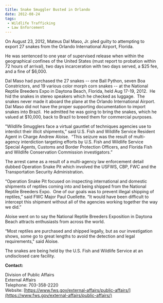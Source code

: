 ```yaml
---
title: Snake Smuggler Busted in Orlando
date: 2012-08-24
tags:
 - Wildlife Trafficking
 - Law Enforcement
---
```


On August 23, 2012, Mateus Dal Maso, Jr. pled guilty to attempting to export 27 snakes from the Orlando International Airport, Florida.

He was sentenced to one year of supervised release when within the geographical confines of the United States (must report to probation within 72 hours of arrival), two days incarceration with two days served, a $25 fee, and a fine of $6,000.

Dal Maso had purchased the 27 snakes -- one Ball Python, seven Boa Constrictors, and 19 various color morph corn snakes -- at the National Reptile Breeders Expo in Daytona Beach, Florida, held Aug 17-19, 2012.  He hid the snakes in stereo speakers which he checked as luggage.  The snakes never made it aboard the plane at the Orlando International Airport.  Dal Maso did not have the proper supporting documentation to import snakes into Brazil.  He admitted he was going to bring the snakes, which he valued at $10,000, back to Brazil to breed them for commercial purposes.

"Wildlife Smugglers face a virtual gauntlet of techniques agencies use to interdict their illicit shipments,” said U.S. Fish and Wildlife Service Resident Agent in Charge Andrew Aloise.  “This seizure was the result of multi-agency interdiction targeting efforts by U.S. Fish and Wildlife Service Special Agents, Customs and Border Protection Officers, and Florida Fish and Wildlife Conservation Commission investigators.” 

The arrest came as a result of a multi-agency law enforcement detail dubbed Operation Snake Pit which involved the USFWS, CBP, FWC and the Transportation Security Administration.

“Operation Snake Pit focused on inspecting international and domestic shipments of reptiles coming into and being shipped from the National Reptile Breeders Expo.  One of our goals was to prevent illegal shipping of reptiles,” said FWC Major Paul Ouellette. “It would have been difficult to intercept this shipment without all of the agencies working together the way we did.”

Aloise went on to say the National Reptile Breeders Exposition in Daytona Beach attracts enthusiasts from across the world. 

“Most reptiles are purchased and shipped legally, but as our investigation shows, some go to great lengths to avoid the detection and legal requirements," said Aloise.

The snakes are being held by the U.S. Fish and Wildlife Service at an undisclosed care facility.

**Contact:**

Division of Public Affairs  
External Affairs  
Telephone: 703-358-2220  
Website: [https://www.fws.gov/external-affairs/public-affairs/](https://www.fws.gov/external-affairs/public-affairs/)
